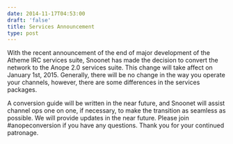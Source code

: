 ```yaml
--- 
date: 2014-11-17T04:53:00
draft: 'false'
title: Services Announcement
type: post
---
```


With the recent announcement of the end of major development of the Atheme IRC services suite, Snoonet has made the decision to convert the network to the Anope 2.0 services suite. This change will take affect on January 1st, 2015. Generally, there will be no change in the way you operate your channels, however, there are some differences in the services packages.

A conversion guide will be written in the near future, and Snoonet will assist channel ops one on one, if necessary, to make the transition as seamless as possible. We will provide updates in the near future. Please join #anopeconversion if you have any questions. Thank you for your continued patronage.